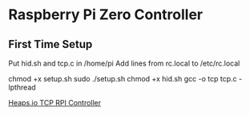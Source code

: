 # Raspberry Pi Zero Controller

<h2>First Time Setup</h2>

Put hid.sh and tcp.c in /home/pi
Add lines from rc.local to /etc/rc.local

chmod +x setup.sh
sudo ./setup.sh
chmod +x  hid.sh
gcc -o tcp tcp.c -lpthread

[Heaps.io TCP RPI Controller](https://github.com/drflamemontgomery/rpicontroller)